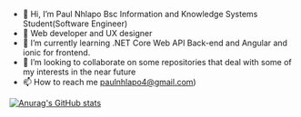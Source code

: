 - 👋 Hi, I’m Paul Nhlapo 
Bsc Information and Knowledge Systems Student(Software Engineer)
- 👀 Web developer and UX designer
- 🌱 I’m currently learning .NET Core Web API Back-end and Angular and ionic for frontend.
- 💞️ I’m looking to collaborate on some repositories that deal with some of my interests in the near future
- 📫 How to reach me 
paulnhlapo4@gmail.com)


[![Anurag's GitHub stats](https://github-readme-stats.vercel.app/api?username=paul-nhlapo)](https://github.com/anuraghazra/github-readme-stats)

